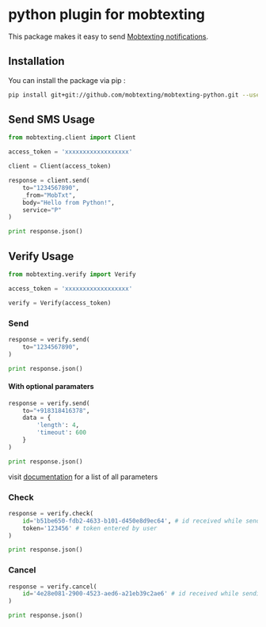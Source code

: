 # python plugin for mobtexting

This package makes it easy to send [Mobtexting notifications](https://mobtexting.com).

## Installation

You can install the package via pip :

``` bash
pip install git+git://github.com/mobtexting/mobtexting-python.git --user
```

## Send SMS Usage

```python
from mobtexting.client import Client

access_token = 'xxxxxxxxxxxxxxxxxx'

client = Client(access_token)

response = client.send(
    to="1234567890",
    _from="MobTxt",
    body="Hello from Python!",
    service="P"
)

print response.json()
```

## Verify Usage
```python
from mobtexting.verify import Verify

access_token = 'xxxxxxxxxxxxxxxxxx'

verify = Verify(access_token)
```
### Send

```python
response = verify.send(
    to="1234567890",
)

print response.json()
```
#### With optional paramaters
```python
response = verify.send(
    to="+918318416378",
    data = {
        'length': 4,
        'timeout': 600
    }
)

print response.json()
```
visit [documentation](https://portal.mobtexting.com/docs/v2/verify "documentation") for a list of all parameters

### Check

```python
response = verify.check(
    id='b51be650-fdb2-4633-b101-d450e8d9ec64', # id received while sending
    token='123456' # token entered by user
)

print response.json()
```

### Cancel
```python
response = verify.cancel(
    id='4e28e081-2900-4523-aed6-a21eb39c2ae6' # id received while sending
)

print response.json()
```

